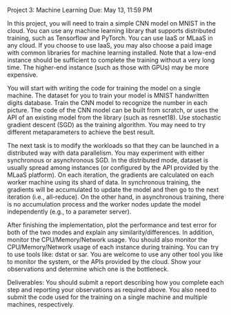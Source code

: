 Project 3: Machine Learning
Due: May 13, 11:59 PM

In this project, you will need to train a simple CNN model on MNIST in the cloud. You can use any machine learning library that supports distributed training, such as Tensorflow and PyTorch. You can use IaaS or MLaaS in any cloud. If you choose to use IaaS, you may also choose a paid image with common libraries for machine learning installed. Note that a low-end instance should be sufficient to complete the training without a very long time. The higher-end instance (such as those with GPUs) may be more expensive. 

You will start with writing the code for training the model on a single machine. The dataset for you to train your model is MNIST handwritten digits database. Train the CNN model to recognize the number in each picture. The code of the CNN model can be built from scratch, or uses the API of an existing model from the library (such as resnet18). Use stochastic gradient descent (SGD) as the training algorithm. You may need to try different metaparameters to achieve the best result.

The next task is to modify the workloads so that they can be launched in a distributed way with data parallelism. You may experiment with either synchronous or asynchronous SGD. In the distributed mode, dataset is usually spread among instances (or configured by the API provided by the MLaaS platform). On each iteration, the gradients are calculated on each worker machine using its shard of data. In synchronous training, the gradients will be accumulated to update the model and then go to the next iteration (i.e., all-reduce). On the other hand, in asynchronous training, there is no accumulation process and the worker nodes update the model independently (e.g., to a parameter server).

After finishing the implementation, plot the performance and test error for both of the two modes and explain any similarity/differences. In addition, monitor the CPU/Memory/Network usage.  You should also monitor the CPU/Memory/Network usage of each instance during training. You can try to use tools like: dstat or sar. You are welcome to use any other tool you like to monitor the system, or the APIs provided by the cloud. Show your observations and determine which one is the bottleneck.

Deliverables: You should submit a report describing how you complete each step and reporting your observations as required above. You also need to submit the code used for the training on a single machine and multiple machines, respectively.
